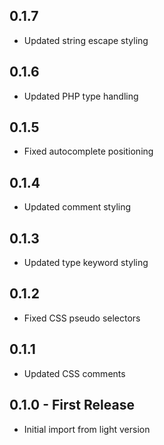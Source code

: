 ## 0.1.7
* Updated string escape styling

## 0.1.6
* Updated PHP type handling

## 0.1.5
* Fixed autocomplete positioning

## 0.1.4
* Updated comment styling

## 0.1.3
* Updated type keyword styling

## 0.1.2
* Fixed CSS pseudo selectors

## 0.1.1
* Updated CSS comments

## 0.1.0 - First Release
* Initial import from light version
